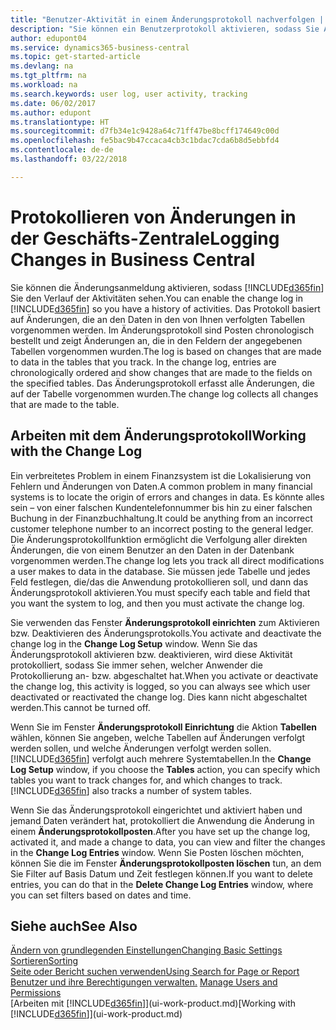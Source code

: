 ```yaml
---
title: "Benutzer-Aktivität in einem Änderungsprotokoll nachverfolgen | Microsoft Docs"
description: "Sie können ein Benutzerprotokoll aktivieren, sodass Sie Aufzeichnungen über sämtliche Änderungen haben, die an den Daten in verfolgten Tabellen vorgenommen werden."
author: edupont04
ms.service: dynamics365-business-central
ms.topic: get-started-article
ms.devlang: na
ms.tgt_pltfrm: na
ms.workload: na
ms.search.keywords: user log, user activity, tracking
ms.date: 06/02/2017
ms.author: edupont
ms.translationtype: HT
ms.sourcegitcommit: d7fb34e1c9428a64c71ff47be8bcff174649c00d
ms.openlocfilehash: fe5bac9b47ccaca4cb3c1bdac7cda6b8d5ebbfd4
ms.contentlocale: de-de
ms.lasthandoff: 03/22/2018

---
```

# <a name="logging-changes-in-business-central"></a><span data-ttu-id="1efbf-103">Protokollieren von Änderungen in der Geschäfts-Zentrale</span><span class="sxs-lookup"><span data-stu-id="1efbf-103">Logging Changes in Business Central</span></span>
<span data-ttu-id="1efbf-104">Sie können die Änderungsanmeldung aktivieren, sodass [!INCLUDE[d365fin](includes/d365fin_md.md)] Sie den Verlauf der Aktivitäten sehen.</span><span class="sxs-lookup"><span data-stu-id="1efbf-104">You can enable the change log in [!INCLUDE[d365fin](includes/d365fin_md.md)] so you have a history of activities.</span></span> <span data-ttu-id="1efbf-105">Das Protokoll basiert auf Änderungen, die an den Daten in den von Ihnen verfolgten Tabellen vorgenommen werden. Im Änderungsprotokoll sind Posten chronologisch bestellt und zeigt Änderungen an, die in den Feldern der angegebenen Tabellen vorgenommen wurden.</span><span class="sxs-lookup"><span data-stu-id="1efbf-105">The log is based on changes that are made to data in the tables that you track. In the change log, entries are chronologically ordered and show changes that are made to the fields on the specified tables.</span></span> <span data-ttu-id="1efbf-106">Das Änderungsprotokoll erfasst alle Änderungen, die auf der Tabelle vorgenommen wurden.</span><span class="sxs-lookup"><span data-stu-id="1efbf-106">The change log collects all changes that are made to the table.</span></span>  

## <a name="working-with-the-change-log"></a><span data-ttu-id="1efbf-107">Arbeiten mit dem Änderungsprotokoll</span><span class="sxs-lookup"><span data-stu-id="1efbf-107">Working with the Change Log</span></span>
<span data-ttu-id="1efbf-108">Ein verbreitetes Problem in einem Finanzsystem ist die Lokalisierung von Fehlern und Änderungen von Daten.</span><span class="sxs-lookup"><span data-stu-id="1efbf-108">A common problem in many financial systems is to locate the origin of errors and changes in data.</span></span> <span data-ttu-id="1efbf-109">Es könnte alles sein – von einer falschen Kundentelefonnummer bis hin zu einer falschen Buchung in der Finanzbuchhaltung.</span><span class="sxs-lookup"><span data-stu-id="1efbf-109">It could be anything from an incorrect customer telephone number to an incorrect posting to the general ledger.</span></span> <span data-ttu-id="1efbf-110">Die Änderungsprotokollfunktion ermöglicht die Verfolgung aller direkten Änderungen, die von einem Benutzer an den Daten in der Datenbank vorgenommen werden.</span><span class="sxs-lookup"><span data-stu-id="1efbf-110">The change log lets you track all direct modifications a user makes to data in the database.</span></span> <span data-ttu-id="1efbf-111">Sie müssen jede Tabelle und jedes Feld festlegen, die/das die Anwendung protokollieren soll, und dann das Änderungsprotokoll aktivieren.</span><span class="sxs-lookup"><span data-stu-id="1efbf-111">You must specify each table and field that you want the system to log, and then you must activate the change log.</span></span>  

<span data-ttu-id="1efbf-112">Sie verwenden das Fenster **Änderungsprotokoll einrichten** zum Aktivieren bzw. Deaktivieren des Änderungsprotokolls.</span><span class="sxs-lookup"><span data-stu-id="1efbf-112">You activate and deactivate the change log in the **Change Log Setup** window.</span></span> <span data-ttu-id="1efbf-113">Wenn Sie das Änderungsprotokoll aktivieren bzw. deaktivieren, wird diese Aktivität protokolliert, sodass Sie immer sehen, welcher Anwender die Protokollierung an- bzw. abgeschaltet hat.</span><span class="sxs-lookup"><span data-stu-id="1efbf-113">When you activate or deactivate the change log, this activity is logged, so you can always see which user deactivated or reactivated the change log.</span></span> <span data-ttu-id="1efbf-114">Dies kann nicht abgeschaltet werden.</span><span class="sxs-lookup"><span data-stu-id="1efbf-114">This cannot be turned off.</span></span>  

<span data-ttu-id="1efbf-115">Wenn Sie im Fenster **Änderungsprotokoll Einrichtung** die Aktion **Tabellen** wählen, können Sie angeben, welche Tabellen auf Änderungen verfolgt werden sollen, und welche Änderungen verfolgt werden sollen. [!INCLUDE[d365fin](includes/d365fin_md.md)] verfolgt auch mehrere Systemtabellen.</span><span class="sxs-lookup"><span data-stu-id="1efbf-115">In the **Change Log Setup** window, if you choose the **Tables** action, you can specify which tables you want to track changes for, and which changes to track. [!INCLUDE[d365fin](includes/d365fin_md.md)] also tracks a number of system tables.</span></span>

<span data-ttu-id="1efbf-116">Wenn Sie das Änderungsprotokoll eingerichtet und aktiviert haben und jemand Daten verändert hat, protokolliert die Anwendung die Änderung in einem **Änderungsprotokollposten**.</span><span class="sxs-lookup"><span data-stu-id="1efbf-116">After you have set up the change log, activated it, and made a change to data, you can view and filter the changes in the **Change Log Entries** window.</span></span> <span data-ttu-id="1efbf-117">Wenn Sie Posten löschen möchten, können Sie die im Fenster **Änderungsprotokollposten löschen** tun, an dem Sie Filter auf Basis Datum und Zeit festlegen können.</span><span class="sxs-lookup"><span data-stu-id="1efbf-117">If you want to delete entries, you can do that in the **Delete Change Log Entries** window, where you can set filters based on dates and time.</span></span>  

## <a name="see-also"></a><span data-ttu-id="1efbf-118">Siehe auch</span><span class="sxs-lookup"><span data-stu-id="1efbf-118">See Also</span></span>
[<span data-ttu-id="1efbf-119">Ändern von grundlegenden Einstellungen</span><span class="sxs-lookup"><span data-stu-id="1efbf-119">Changing Basic Settings</span></span>](ui-change-basic-settings.md)  
[<span data-ttu-id="1efbf-120">Sortieren</span><span class="sxs-lookup"><span data-stu-id="1efbf-120">Sorting</span></span>](ui-sorting.md)  
[<span data-ttu-id="1efbf-121">Seite oder Bericht suchen verwenden</span><span class="sxs-lookup"><span data-stu-id="1efbf-121">Using Search for Page or Report</span></span>](ui-search.md)  
<span data-ttu-id="1efbf-122">[Benutzer und ihre Berechtigungen verwalten.](ui-how-users-permissions.md)  </span><span class="sxs-lookup"><span data-stu-id="1efbf-122">[Manage Users and Permissions](ui-how-users-permissions.md)  </span></span>  
<span data-ttu-id="1efbf-123">[Arbeiten mit [!INCLUDE[d365fin](includes/d365fin_md.md)]](ui-work-product.md)</span><span class="sxs-lookup"><span data-stu-id="1efbf-123">[Working with [!INCLUDE[d365fin](includes/d365fin_md.md)]](ui-work-product.md)</span></span>  

